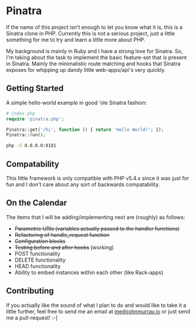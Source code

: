 # Pinatra

If the name of this project isn't enough to let you know what it is, this is a
Sinatra clone in PHP. Currently this is not a serious project, just a little
something for me to try and learn a little more about PHP. 

My background is
mainly in Ruby and I have a strong love for Sinatra. So, I'm taking about the
task to implement the basic feature-set that is present in Sinatra. Mainly
the minimalistic route matching and hooks that Sinatra exposes for whipping
up dandy little web-apps/api's very quickly.


## Getting Started

A simple hello-world example in good 'ole Sinatra fashion:

```php
# index.php
require 'pinatra.php';

Pinatra::get('/hi', function () { return 'Hello World!'; });
Pinatra::run();
```

```bash
php -S 0.0.0.0:8181
```


## Compatability

This little framework is only compatible with PHP v5.4.x since it was just
for fun and I don't care about any sort of backwards compatability.


## On the Calendar

The items that I will be adding/implementing next are (roughly) as follows:

+ ~~Parametric URIs (variables actually passed to the handler functions)~~
+ ~~Refactoring of handle_request function~~
+ ~~Configuration blocks~~
+ ~~Testing before and after hooks~~ (working)
+ POST functionality
+ DELETE functionality
+ HEAD functionality
+ Ability to embed instances within each other (like Rack-apps)

## Contributing
If you actually like the sound of what I plan to do and would like to take it
a little further, feel free to send me an email at
[me@johnmurray.io](mailto:me@johnmurray.io) or just send me a pull-request! :-]



